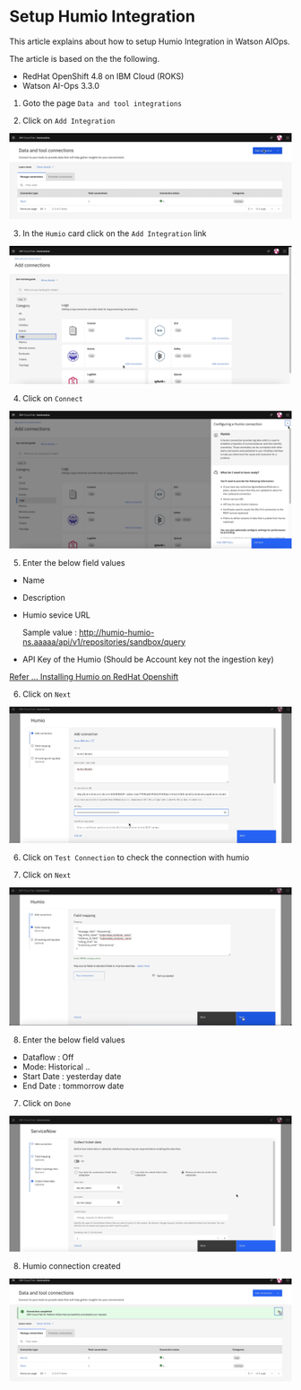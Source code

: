 # Setup Humio Integration

This article explains about how to setup Humio Integration in Watson AIOps.

The article is based on the the following.

- RedHat OpenShift 4.8 on IBM Cloud (ROKS)
- Watson AI-Ops 3.3.0

1. Goto the page `Data and tool integrations`

2. Click on  `Add Integration`

![Humio](./images/image-00001.png)

3. In the `Humio` card click on the `Add Integration` link

![Humio](./images/image-00002.png)

4. Click on `Connect` 

![Humio](./images/image-00003.png)

5. Enter the below field values

- Name 
- Description 
- Humio sevice URL

    Sample value : http://humio-humio-ns.aaaaa/api/v1/repositories/sandbox/query

- API Key of the Humio (Should be Account key not the ingestion key)

[Refer ... Installing Humio on RedHat Openshift](../81-installing-humio-on-openshift)

6. Click on `Next` 

![Humio](./images/image-00004.png)

6. Click on `Test Connection` to check the connection with humio

7. Click on `Next`

![Humio](./images/image-00005.png)

8. Enter the below field values

- Dataflow : Off 
- Mode: Historical ..
- Start Date : yesterday date
- End Date  : tommorrow date

7. Click on `Done`

![Humio](./images/image-00006.png)

8. Humio connection created

![Humio](./images/image-00007.png)
